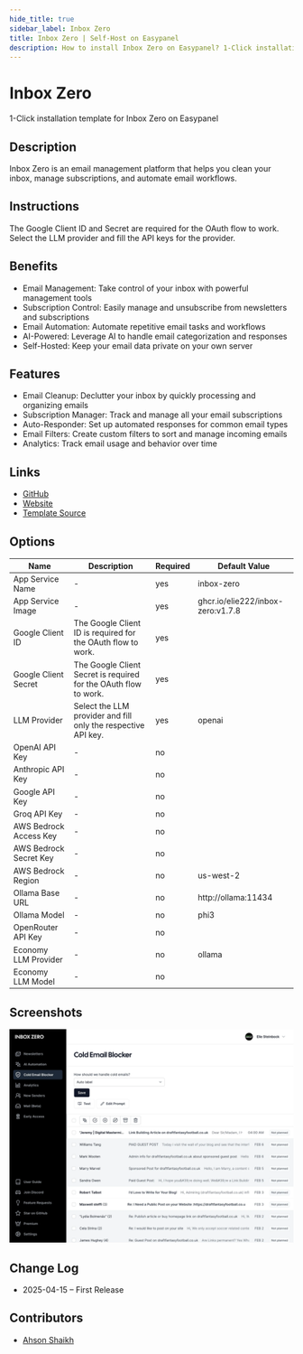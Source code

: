 ```yaml
---
hide_title: true
sidebar_label: Inbox Zero
title: Inbox Zero | Self-Host on Easypanel
description: How to install Inbox Zero on Easypanel? 1-Click installation template for Inbox Zero on Easypanel
---
```


<!-- generated -->

# Inbox Zero

1-Click installation template for Inbox Zero on Easypanel

## Description

Inbox Zero is an email management platform that helps you clean your inbox, manage subscriptions, and automate email workflows.

## Instructions

The Google Client ID and Secret are required for the OAuth flow to work. Select the LLM provider and fill the API keys for the provider.

## Benefits

- Email Management: Take control of your inbox with powerful management tools
- Subscription Control: Easily manage and unsubscribe from newsletters and subscriptions
- Email Automation: Automate repetitive email tasks and workflows
- AI-Powered: Leverage AI to handle email categorization and responses
- Self-Hosted: Keep your email data private on your own server

## Features

- Email Cleanup: Declutter your inbox by quickly processing and organizing emails
- Subscription Manager: Track and manage all your email subscriptions
- Auto-Responder: Set up automated responses for common email types
- Email Filters: Create custom filters to sort and manage incoming emails
- Analytics: Track email usage and behavior over time

## Links

- [GitHub](https://github.com/elie222/inbox-zero)
- [Website](https://www.getinboxzero.com/)
- [Template Source](https://github.com/easypanel-io/templates/tree/main/templates/inbox-zero)

## Options

Name | Description | Required | Default Value
-|-|-|-
App Service Name | - | yes | inbox-zero
App Service Image | - | yes | ghcr.io/elie222/inbox-zero:v1.7.8
Google Client ID | The Google Client ID is required for the OAuth flow to work. | yes | 
Google Client Secret | The Google Client Secret is required for the OAuth flow to work. | yes | 
LLM Provider | Select the LLM provider and fill only the respective API key. | yes | openai
OpenAI API Key | - | no | 
Anthropic API Key | - | no | 
Google API Key | - | no | 
Groq API Key | - | no | 
AWS Bedrock Access Key | - | no | 
AWS Bedrock Secret Key | - | no | 
AWS Bedrock Region | - | no | us-west-2
Ollama Base URL | - | no | http://ollama:11434
Ollama Model | - | no | phi3
OpenRouter API Key | - | no | 
Economy LLM Provider | - | no | ollama
Economy LLM Model | - | no | 

## Screenshots

![Inbox Zero Screenshot](./assets/screenshot.png)

## Change Log

- 2025-04-15 – First Release

## Contributors

- [Ahson Shaikh](https://github.com/Ahson-Shaikh)
